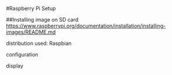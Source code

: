 #Raspberry Pi Setup

##Installing image on SD card
https://www.raspberrypi.org/documentation/installation/installing-images/README.md

distribution used: Raspbian

configuration

display

